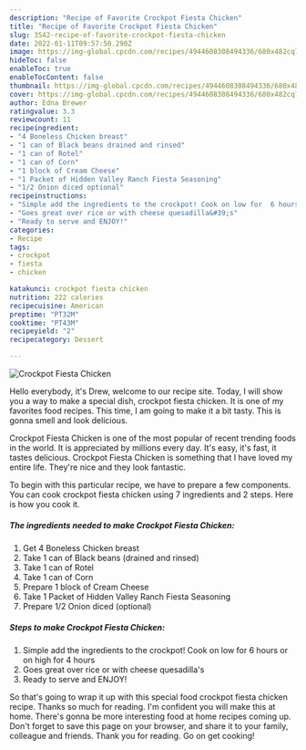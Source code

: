 ```yaml
---
description: "Recipe of Favorite Crockpot Fiesta Chicken"
title: "Recipe of Favorite Crockpot Fiesta Chicken"
slug: 3542-recipe-of-favorite-crockpot-fiesta-chicken
date: 2022-01-11T09:57:50.290Z
image: https://img-global.cpcdn.com/recipes/4944608308494336/680x482cq70/crockpot-fiesta-chicken-recipe-main-photo.jpg
hideToc: false
enableToc: true
enableTocContent: false
thumbnail: https://img-global.cpcdn.com/recipes/4944608308494336/680x482cq70/crockpot-fiesta-chicken-recipe-main-photo.jpg
cover: https://img-global.cpcdn.com/recipes/4944608308494336/680x482cq70/crockpot-fiesta-chicken-recipe-main-photo.jpg
author: Edna Brewer
ratingvalue: 3.3
reviewcount: 11
recipeingredient:
- "4 Boneless Chicken breast"
- "1 can of Black beans drained and rinsed"
- "1 can of Rotel"
- "1 can of Corn"
- "1 block of Cream Cheese"
- "1 Packet of Hidden Valley Ranch Fiesta Seasoning"
- "1/2 Onion diced optional"
recipeinstructions:
- "Simple add the ingredients to the crockpot! Cook on low for  6 hours or on high for 4 hours"
- "Goes great over rice or with cheese quesadilla&#39;s"
- "Ready to serve and ENJOY!"
categories:
- Recipe
tags:
- crockpot
- fiesta
- chicken

katakunci: crockpot fiesta chicken 
nutrition: 222 calories
recipecuisine: American
preptime: "PT32M"
cooktime: "PT43M"
recipeyield: "2"
recipecategory: Dessert

---
```



![Crockpot Fiesta Chicken](https://img-global.cpcdn.com/recipes/4944608308494336/680x482cq70/crockpot-fiesta-chicken-recipe-main-photo.jpg)

Hello everybody, it's Drew, welcome to our recipe site. Today, I will show you a way to make a special dish, crockpot fiesta chicken. It is one of my favorites food recipes. This time, I am going to make it a bit tasty. This is gonna smell and look delicious.



Crockpot Fiesta Chicken is one of the most popular of recent trending foods in the world. It is appreciated by millions every day. It's easy, it's fast, it tastes delicious. Crockpot Fiesta Chicken is something that I have loved my entire life. They're nice and they look fantastic.


To begin with this particular recipe, we have to prepare a few components. You can cook crockpot fiesta chicken using 7 ingredients and 2 steps. Here is how you cook it.

<!--inarticleads1-->

##### The ingredients needed to make Crockpot Fiesta Chicken:

1. Get 4 Boneless Chicken breast
1. Take 1 can of Black beans (drained and rinsed)
1. Take 1 can of Rotel
1. Take 1 can of Corn
1. Prepare 1 block of Cream Cheese
1. Take 1 Packet of Hidden Valley Ranch Fiesta Seasoning
1. Prepare 1/2 Onion diced (optional)




<!--inarticleads2-->

##### Steps to make Crockpot Fiesta Chicken:

1. Simple add the ingredients to the crockpot! Cook on low for  6 hours or on high for 4 hours
1. Goes great over rice or with cheese quesadilla&#39;s
1. Ready to serve and ENJOY!



So that's going to wrap it up with this special food crockpot fiesta chicken recipe. Thanks so much for reading. I'm confident you will make this at home. There's gonna be more interesting food at home recipes coming up. Don't forget to save this page on your browser, and share it to your family, colleague and friends. Thank you for reading. Go on get cooking!
